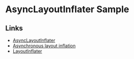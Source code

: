 # AsyncLayoutInflater Sample

## Links

* [AsyncLayoutInflater](https://developer.android.com/reference/android/support/v4/view/AsyncLayoutInflater.html)
* [Asynchronous layout inflation](https://medium.com/@lupajz/asynchronous-layout-inflation-7cbca2653bf)
* [LayoutInflater](https://developer.android.com/reference/android/view/LayoutInflater.html)
